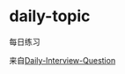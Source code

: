 # daily-topic

每日练习

来自[Daily-Interview-Question](https://github.com/Advanced-Frontend/Daily-Interview-Question)
